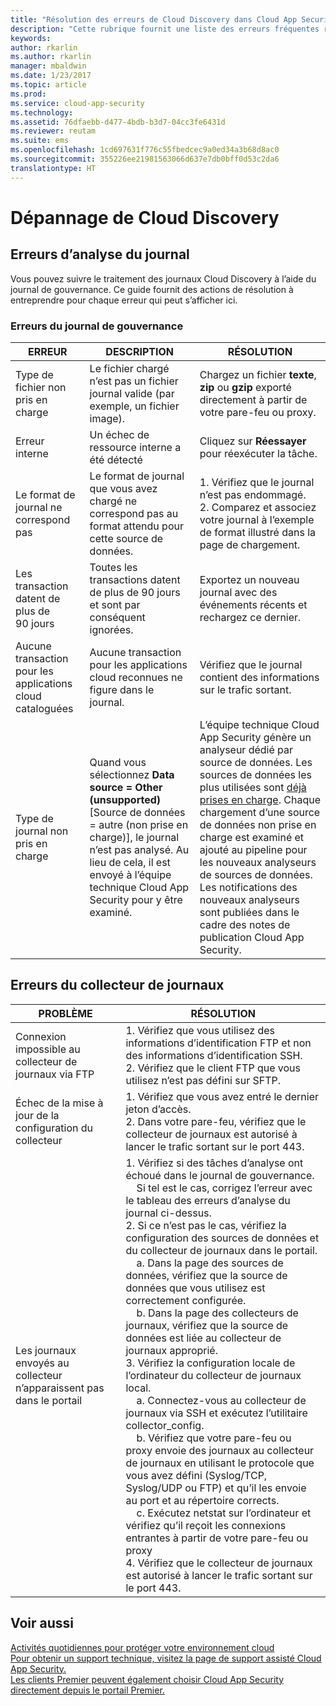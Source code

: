 ```yaml
---
title: "Résolution des erreurs de Cloud Discovery dans Cloud App Security | Microsoft Docs"
description: "Cette rubrique fournit une liste des erreurs fréquentes relatives à Cloud Discovery ainsi que des solutions recommandées pour chacune."
keywords: 
author: rkarlin
ms.author: rkarlin
manager: mbaldwin
ms.date: 1/23/2017
ms.topic: article
ms.prod: 
ms.service: cloud-app-security
ms.technology: 
ms.assetid: 76dfaebb-d477-4bdb-b3d7-04cc3fe6431d
ms.reviewer: reutam
ms.suite: ems
ms.openlocfilehash: 1cd697631f776c55fbedcec9a0ed34a3b68d8ac0
ms.sourcegitcommit: 355226ee21981563066d637e7db0bff0d53c2da6
translationtype: HT
---
```

# <a name="troubleshooting-cloud-discovery"></a>Dépannage de Cloud Discovery
## <a name="log-parsing-errors"></a>Erreurs d’analyse du journal

Vous pouvez suivre le traitement des journaux Cloud Discovery à l’aide du journal de gouvernance. Ce guide fournit des actions de résolution à entreprendre pour chaque erreur qui peut s’afficher ici.

### <a name="governance-log-errors"></a>Erreurs du journal de gouvernance
|ERREUR|DESCRIPTION|RÉSOLUTION|
|----|----|----|
|Type de fichier non pris en charge|Le fichier chargé n’est pas un fichier journal valide (par exemple, un fichier image).|Chargez un fichier **texte**, **zip** ou **gzip** exporté directement à partir de votre pare-feu ou proxy.|
|Erreur interne|Un échec de ressource interne a été détecté|Cliquez sur **Réessayer** pour réexécuter la tâche.|
|Le format de journal ne correspond pas|Le format de journal que vous avez chargé ne correspond pas au format attendu pour cette source de données.|1. Vérifiez que le journal n’est pas endommagé. <br /> 2. Comparez et associez votre journal à l’exemple de format illustré dans la page de chargement.|
|Les transaction datent de plus de 90 jours|Toutes les transactions datent de plus de 90 jours et sont par conséquent ignorées.|Exportez un nouveau journal avec des événements récents et rechargez ce dernier.|
|Aucune transaction pour les applications cloud cataloguées|Aucune transaction pour les applications cloud reconnues ne figure dans le journal.|Vérifiez que le journal contient des informations sur le trafic sortant.|
|Type de journal non pris en charge|Quand vous sélectionnez **Data source = Other (unsupported)** [Source de données = autre (non prise en charge)], le journal n’est pas analysé. Au lieu de cela, il est envoyé à l’équipe technique Cloud App Security pour y être examiné.|L’équipe technique Cloud App Security génère un analyseur dédié par source de données. Les sources de données les plus utilisées sont [déjà prises en charge](set-up-cloud-discovery.md). Chaque chargement d’une source de données non prise en charge est examiné et ajouté au pipeline pour les nouveaux analyseurs de sources de données. Les notifications des nouveaux analyseurs sont publiées dans le cadre des notes de publication Cloud App Security.|
## <a name="log-collector-errors"></a>Erreurs du collecteur de journaux

|PROBLÈME|RÉSOLUTION|
|----|----|
|Connexion impossible au collecteur de journaux via FTP|1. Vérifiez que vous utilisez des informations d’identification FTP et non des informations d’identification SSH. <br />2. Vérifiez que le client FTP que vous utilisez n’est pas défini sur SFTP.|
|Échec de la mise à jour de la configuration du collecteur|1. Vérifiez que vous avez entré le dernier jeton d’accès. <br />2. Dans votre pare-feu, vérifiez que le collecteur de journaux est autorisé à lancer le trafic sortant sur le port 443.|
|Les journaux envoyés au collecteur n’apparaissent pas dans le portail|1.  Vérifiez si des tâches d’analyse ont échoué dans le journal de gouvernance.  <br />  &nbsp;&nbsp;&nbsp;&nbsp;Si tel est le cas, corrigez l’erreur avec le tableau des erreurs d’analyse du journal ci-dessus.<br /> 2. Si ce n’est pas le cas, vérifiez la configuration des sources de données et du collecteur de journaux dans le portail. <br /> &nbsp;&nbsp;&nbsp;&nbsp;a. Dans la page des sources de données, vérifiez que la source de données que vous utilisez est correctement configurée. <br />&nbsp;&nbsp;&nbsp;&nbsp;b. Dans la page des collecteurs de journaux, vérifiez que la source de données est liée au collecteur de journaux approprié. <br /> 3. Vérifiez la configuration locale de l’ordinateur du collecteur de journaux local.  <br />&nbsp;&nbsp;&nbsp;&nbsp;a. Connectez-vous au collecteur de journaux via SSH et exécutez l’utilitaire collector_config.<br/>&nbsp;&nbsp;&nbsp;&nbsp;b. Vérifiez que votre pare-feu ou proxy envoie des journaux au collecteur de journaux en utilisant le protocole que vous avez défini (Syslog/TCP, Syslog/UDP ou FTP) et qu’il les envoie au port et au répertoire corrects.<br /> &nbsp;&nbsp;&nbsp;&nbsp;c. Exécutez netstat sur l’ordinateur et vérifiez qu’il reçoit les connexions entrantes à partir de votre pare-feu ou proxy <br /> 4.   Vérifiez que le collecteur de journaux est autorisé à lancer le trafic sortant sur le port 443.|

## <a name="see-also"></a>Voir aussi  
[Activités quotidiennes pour protéger votre environnement cloud](daily-activities-to-protect-your-cloud-environment.md)   
[Pour obtenir un support technique, visitez la page de support assisté Cloud App Security.](http://support.microsoft.com/oas/default.aspx?prid=16031)   
[Les clients Premier peuvent également choisir Cloud App Security directement depuis le portail Premier.](https://premier.microsoft.com/)  
  
  